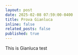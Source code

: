 ```yaml
---
layout: post
date: 2025-02-08 07:59:00-0400
title: Prova Gianluca
inline: false
related_posts: false
published: true
---
```


This is Gianluca test
